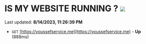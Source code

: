 # IS MY WEBSITE RUNNING ? [![](https://img.shields.io/static/v1?label=Sponsor&message=%E2%9D%A4&logo=GitHub&color=%23fe8e86)](https://github.com/sponsors/<username>)

Last updated: **8/14/2023, 11:26:39 PM**

- `GET` [https://youssefservice.me](https://youssefservice.me) - **Up** (888ms)
